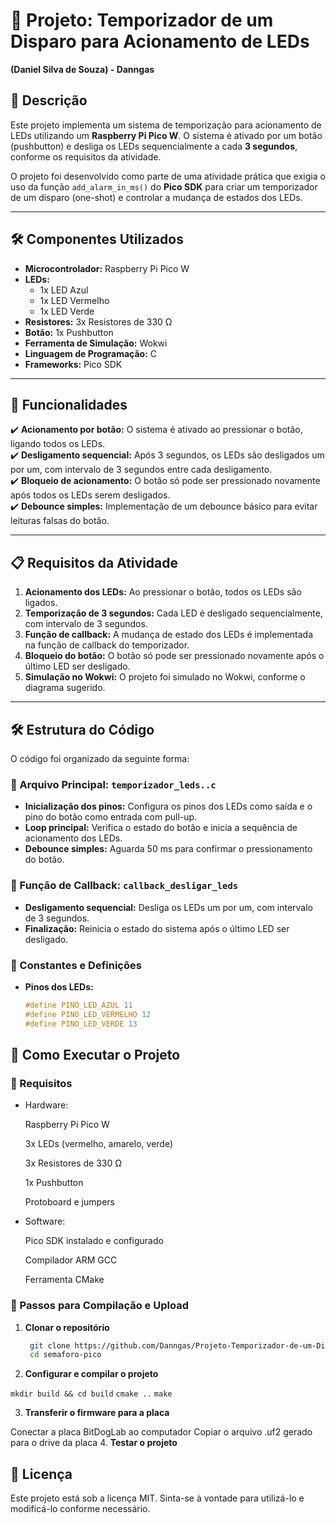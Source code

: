 # 🚦 Projeto: Temporizador de um Disparo para Acionamento de LEDs  
**(Daniel Silva de Souza) - Danngas**


## 📌 Descrição  

Este projeto implementa um sistema de temporização para acionamento de LEDs utilizando um **Raspberry Pi Pico W**. O sistema é ativado por um botão (pushbutton) e desliga os LEDs sequencialmente a cada **3 segundos**, conforme os requisitos da atividade.  

O projeto foi desenvolvido como parte de uma atividade prática que exigia o uso da função `add_alarm_in_ms()` do **Pico SDK** para criar um temporizador de um disparo (one-shot) e controlar a mudança de estados dos LEDs.

---

## 🛠️ Componentes Utilizados  

- **Microcontrolador:** Raspberry Pi Pico W  
- **LEDs:**  
  - 1x LED Azul  
  - 1x LED Vermelho  
  - 1x LED Verde  
- **Resistores:** 3x Resistores de 330 Ω  
- **Botão:** 1x Pushbutton  
- **Ferramenta de Simulação:** Wokwi  
- **Linguagem de Programação:** C  
- **Frameworks:** Pico SDK  

---

## 🎯 Funcionalidades  

✔️ **Acionamento por botão:** O sistema é ativado ao pressionar o botão, ligando todos os LEDs.  
✔️ **Desligamento sequencial:** Após 3 segundos, os LEDs são desligados um por um, com intervalo de 3 segundos entre cada desligamento.  
✔️ **Bloqueio de acionamento:** O botão só pode ser pressionado novamente após todos os LEDs serem desligados.  
✔️ **Debounce simples:** Implementação de um debounce básico para evitar leituras falsas do botão.  

---

## 📋 Requisitos da Atividade  

1. **Acionamento dos LEDs:** Ao pressionar o botão, todos os LEDs são ligados.  
2. **Temporização de 3 segundos:** Cada LED é desligado sequencialmente, com intervalo de 3 segundos.  
3. **Função de callback:** A mudança de estado dos LEDs é implementada na função de callback do temporizador.  
4. **Bloqueio do botão:** O botão só pode ser pressionado novamente após o último LED ser desligado.  
5. **Simulação no Wokwi:** O projeto foi simulado no Wokwi, conforme o diagrama sugerido.  


---

## 🛠️ Estrutura do Código  

O código foi organizado da seguinte forma:  

### 🔹 Arquivo Principal: `temporizador_leds..c`  
- **Inicialização dos pinos:** Configura os pinos dos LEDs como saída e o pino do botão como entrada com pull-up.  
- **Loop principal:** Verifica o estado do botão e inicia a sequência de acionamento dos LEDs.  
- **Debounce simples:** Aguarda 50 ms para confirmar o pressionamento do botão.  

### 🔹 Função de Callback: `callback_desligar_leds`  
- **Desligamento sequencial:** Desliga os LEDs um por um, com intervalo de 3 segundos.  
- **Finalização:** Reinicia o estado do sistema após o último LED ser desligado.  

### 🔹 Constantes e Definições  
- **Pinos dos LEDs:**  
  ```c
  #define PINO_LED_AZUL 11
  #define PINO_LED_VERMELHO 12
  #define PINO_LED_VERDE 13

## 🚀 Como Executar o Projeto

### 📌 Requisitos

* Hardware:

    Raspberry Pi Pico W

    3x LEDs (vermelho, amarelo, verde)

    3x Resistores de 330 Ω

    1x Pushbutton

    Protoboard e jumpers

* Software:

    Pico SDK instalado e configurado

    Compilador ARM GCC

    Ferramenta CMake


### 🚀 Passos para Compilação e Upload  

1. **Clonar o repositório**  
   ```sh
    git clone https://github.com/Danngas/Projeto-Temporizador-de-um-Disparo-para-Acionamento-de-LEDs-.git
    cd semaforo-pico


2. **Configurar e compilar o projeto**  

``mkdir build && cd build``
``cmake ..``
``make``

3. **Transferir o firmware para a placa**

Conectar a placa BitDogLab ao computador
Copiar o arquivo .uf2 gerado para o drive da placa
4. **Testar o projeto**


## 📜 Licença  

Este projeto está sob a licença MIT. Sinta-se à vontade para utilizá-lo e modificá-lo conforme necessário.  
